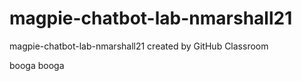 # magpie-chatbot-lab-nmarshall21
magpie-chatbot-lab-nmarshall21 created by GitHub Classroom

booga booga
